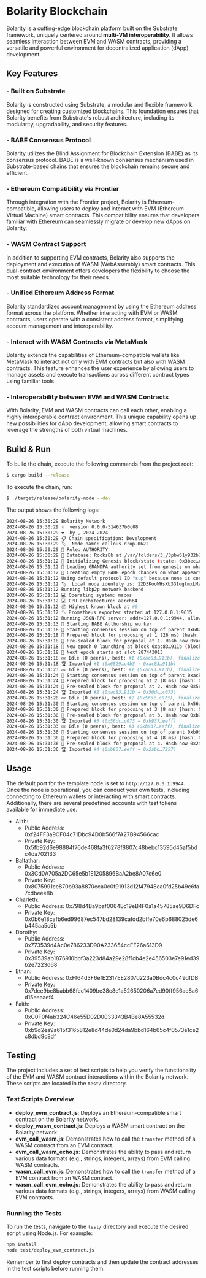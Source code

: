 # Bolarity Blockchain

Bolarity is a cutting-edge blockchain platform built on the Substrate framework, uniquely centered around **multi-VM interoperability**. It allows seamless interaction between EVM and WASM contracts, providing a versatile and powerful environment for decentralized application (dApp) development.

## Key Features

### - **Built on Substrate**  

  Bolarity is constructed using Substrate, a modular and flexible framework designed for creating customized blockchains. This foundation ensures that Bolarity benefits from Substrate's robust architecture, including its modularity, upgradability, and security features.

### - **BABE Consensus Protocol**  

  Bolarity utilizes the Blind Assignment for Blockchain Extension (BABE) as its consensus protocol. BABE is a well-known consensus mechanism used in Substrate-based chains that ensures the blockchain remains secure and efficient.

### - **Ethereum Compatibility via Frontier**  

  Through integration with the Frontier project, Bolarity is Ethereum-compatible, allowing users to deploy and interact with EVM (Ethereum Virtual Machine) smart contracts. This compatibility ensures that developers familiar with Ethereum can seamlessly migrate or develop new dApps on Bolarity.

### - **WASM Contract Support**  

  In addition to supporting EVM contracts, Bolarity also supports the deployment and execution of WASM (WebAssembly) smart contracts. This dual-contract environment offers developers the flexibility to choose the most suitable technology for their needs.

### - **Unified Ethereum Address Format**  

  Bolarity standardizes account management by using the Ethereum address format across the platform. Whether interacting with EVM or WASM contracts, users operate with a consistent address format, simplifying account management and interoperability.

### - **Interact with WASM Contracts via MetaMask**  

  Bolarity extends the capabilities of Ethereum-compatible wallets like MetaMask to interact not only with EVM contracts but also with WASM contracts. This feature enhances the user experience by allowing users to manage assets and execute transactions across different contract types using familiar tools.

### - **Interoperability between EVM and WASM Contracts**  

  With Bolarity, EVM and WASM contracts can call each other, enabling a highly interoperable contract environment. This unique capability opens up new possibilities for dApp development, allowing smart contracts to leverage the strengths of both virtual machines.


## Build & Run

To build the chain, execute the following commands from the project root:

```sh
$ cargo build --release
```

To execute the chain, run:

```sh
$ ./target/release/bolarity-node --dev
```

The output shows the following logs:

```sh
2024-08-26 15:30:29 Bolarity Network    
2024-08-26 15:30:29 ✌️  version 0.0.0-514637b0c08    
2024-08-26 15:30:29 ❤️  by , 2024-2024    
2024-08-26 15:30:29 📋 Chain specification: Development    
2024-08-26 15:30:29 🏷  Node name: callous-drop-0622    
2024-08-26 15:30:29 👤 Role: AUTHORITY    
2024-08-26 15:30:29 💾 Database: RocksDb at /var/folders/3_/3pbw51y932b1y9r2fwcsrpn00000gn/T/substrate1DaeGS/chains/dev/db/full    
2024-08-26 15:31:12 🔨 Initializing Genesis block/state (state: 0x3bec…c2a8, header-hash: 0x6829…c4b5)    
2024-08-26 15:31:12 👴 Loading GRANDPA authority set from genesis on what appears to be first startup.    
2024-08-26 15:31:12 👶 Creating empty BABE epoch changes on what appears to be first startup.    
2024-08-26 15:31:12 Using default protocol ID "sup" because none is configured in the chain specs    
2024-08-26 15:31:12 🏷  Local node identity is: 12D3KooWHsXb3G1ugtmxLMzETnFMxfJSyigngKmL3sAPpsNfQrWA    
2024-08-26 15:31:12 Running libp2p network backend    
2024-08-26 15:31:12 💻 Operating system: macos    
2024-08-26 15:31:12 💻 CPU architecture: aarch64    
2024-08-26 15:31:12 📦 Highest known block at #0    
2024-08-26 15:31:12 〽️ Prometheus exporter started at 127.0.0.1:9615    
2024-08-26 15:31:12 Running JSON-RPC server: addr=127.0.0.1:9944, allowed origins=["*"]    
2024-08-26 15:31:13 👶 Starting BABE Authorship worker    
2024-08-26 15:31:18 🙌 Starting consensus session on top of parent 0x6829167c2d07e972e36d9419e198d7db40f155d6d80546385de16843f59dc4b5    
2024-08-26 15:31:18 🎁 Prepared block for proposing at 1 (26 ms) [hash: 0x1307046189c3b0f36cb89158f7c37f9d7b73aeccb0cfc15d649ea443c4ac976f; parent_hash: 0x6829…c4b5; extrinsics (1): [0xde09…d02f]    
2024-08-26 15:31:18 🔖 Pre-sealed block for proposal at 1. Hash now 0xac831bf3fe6c2e56b742061e7ff31709500c73b5c2e47ba905d81a85dbf7911b, previously 0x1307046189c3b0f36cb89158f7c37f9d7b73aeccb0cfc15d649ea443c4ac976f.    
2024-08-26 15:31:18 👶 New epoch 0 launching at block 0xac83…911b (block slot 287442913 >= start slot 287442913).    
2024-08-26 15:31:18 👶 Next epoch starts at slot 287443013    
2024-08-26 15:31:18 💤 Idle (0 peers), best: #1 (0xac83…911b), finalized #0 (0x6829…c4b5), ⬇ 0 ⬆ 0    
2024-08-26 15:31:18 🏆 Imported #1 (0x6829…c4b5 → 0xac83…911b)    
2024-08-26 15:31:23 💤 Idle (0 peers), best: #1 (0xac83…911b), finalized #0 (0x6829…c4b5), ⬇ 0 ⬆ 0    
2024-08-26 15:31:24 🙌 Starting consensus session on top of parent 0xac831bf3fe6c2e56b742061e7ff31709500c73b5c2e47ba905d81a85dbf7911b    
2024-08-26 15:31:24 🎁 Prepared block for proposing at 2 (8 ms) [hash: 0x79da8cb0b2a513ae8f1ed424cc63c3ebac670cffbbf925f75d55f5cb11fc3463; parent_hash: 0xac83…911b; extrinsics (1): [0xd358…bfdf]    
2024-08-26 15:31:24 🔖 Pre-sealed block for proposal at 2. Hash now 0x56dc035f217054e4d472a827bd8e8f2f6e2d4d90239eb595747b017239e8c073, previously 0x79da8cb0b2a513ae8f1ed424cc63c3ebac670cffbbf925f75d55f5cb11fc3463.    
2024-08-26 15:31:24 🏆 Imported #2 (0xac83…911b → 0x56dc…c073)    
2024-08-26 15:31:28 💤 Idle (0 peers), best: #2 (0x56dc…c073), finalized #0 (0x6829…c4b5), ⬇ 0 ⬆ 0    
2024-08-26 15:31:30 🙌 Starting consensus session on top of parent 0x56dc035f217054e4d472a827bd8e8f2f6e2d4d90239eb595747b017239e8c073    
2024-08-26 15:31:30 🎁 Prepared block for proposing at 3 (8 ms) [hash: 0x95e8d60c91965ab3702acfc8a78c860d0a6c6b11a2d6f3b56f24a633102e6ce3; parent_hash: 0x56dc…c073; extrinsics (1): [0x4e8b…912d]    
2024-08-26 15:31:30 🔖 Pre-sealed block for proposal at 3. Hash now 0xb937f23ff7231bcc7603386d097a3e83491e1def2887ddc4887a0cf9f15feeff, previously 0x95e8d60c91965ab3702acfc8a78c860d0a6c6b11a2d6f3b56f24a633102e6ce3.    
2024-08-26 15:31:30 🏆 Imported #3 (0x56dc…c073 → 0xb937…eeff)    
2024-08-26 15:31:33 💤 Idle (0 peers), best: #3 (0xb937…eeff), finalized #1 (0xac83…911b), ⬇ 0 ⬆ 0    
2024-08-26 15:31:36 🙌 Starting consensus session on top of parent 0xb937f23ff7231bcc7603386d097a3e83491e1def2887ddc4887a0cf9f15feeff    
2024-08-26 15:31:36 🎁 Prepared block for proposing at 4 (8 ms) [hash: 0x731fa79e85c7903a535750697d85467378d761743f36bd9237573a51a8660188; parent_hash: 0xb937…eeff; extrinsics (1): [0x7852…1121]    
2024-08-26 15:31:36 🔖 Pre-sealed block for proposal at 4. Hash now 0x2abb49b670855d1eca64bd8cd14fe96e6d7e8a42576363b3877190a11aee7257, previously 0x731fa79e85c7903a535750697d85467378d761743f36bd9237573a51a8660188.    
2024-08-26 15:31:36 🏆 Imported #4 (0xb937…eeff → 0x2abb…7257)    
```

## Usage

The default port for the template node is set to `http://127.0.0.1:9944`. Once the node is operational, you can conduct your own tests, including connecting to Ethereum wallets or interacting with smart contracts. Additionally, there are several predefined accounts with test tokens available for immediate use.

- Alith:
    * Public Address: 0xf24FF3a9CF04c71Dbc94D0b566f7A27B94566cac
    * Private Key: 0x5fb92d6e98884f76de468fa3f6278f8807c48bebc13595d45af5bdc4da702133
- Baltathar:
    * Public Address: 0x3Cd0A705a2DC65e5b1E1205896BaA2be8A07c6e0
    * Private Key: 0x8075991ce870b93a8870eca0c0f91913d12f47948ca0fd25b49c6fa7cdbeee8b
- Charleth:
    * Public Address: 0x798d4Ba9baf0064Ec19eB4F0a1a45785ae9D6DFc
    * Private Key: 0x0b6e18cafb6ed99687ec547bd28139cafdd2bffe70e6b688025de6b445aa5c5b
- Dorothy:
    * Public Address: 0x773539d4Ac0e786233D90A233654ccEE26a613D9
    * Private Key: 0x39539ab1876910bbf3a223d84a29e28f1cb4e2e456503e7e91ed39b2e7223d68
- Ethan:
    * Public Address: 0xFf64d3F6efE2317EE2807d223a0Bdc4c0c49dfDB
    * Private Key: 0x7dce9bc8babb68fec1409be38c8e1a52650206a7ed90ff956ae8a6d15eeaaef4
- Faith:
    * Public Address: 0xC0F0f4ab324C46e55D02D0033343B4Be8A55532d
    * Private Key: 0xb9d2ea9a615f3165812e8d44de0d24da9bbd164b65c4f0573e1ce2c8dbd9c8df

## Testing

The project includes a set of test scripts to help you verify the functionality of the EVM and WASM contract interactions within the Bolarity network. These scripts are located in the `test/` directory.

### Test Scripts Overview

- **deploy_evm_contract.js**: Deploys an Ethereum-compatible smart contract on the Bolarity network.
- **deploy_wasm_contract.js**: Deploys a WASM smart contract on the Bolarity network.
- **evm_call_wasm.js**: Demonstrates how to call the `transfer` method of a WASM contract from an EVM contract.
- **evm_call_wasm_echo.js**: Demonstrates the ability to pass and return various data formats (e.g., strings, integers, arrays) from EVM calling WASM contracts.
- **wasm_call_evm.js**: Demonstrates how to call the `transfer` method of a EVM contract from an WASM contract.
- **wasm_call_evm_echo.js**: Demonstrates the ability to pass and return various data formats (e.g., strings, integers, arrays) from WASM calling EVM contracts.

### Running the Tests

To run the tests, navigate to the `test/` directory and execute the desired script using Node.js. For example:

```bash
npm install
node test/deploy_evm_contract.js
```
Remember to first deploy contracts and then update the contract addresses in the test scripts before running them.